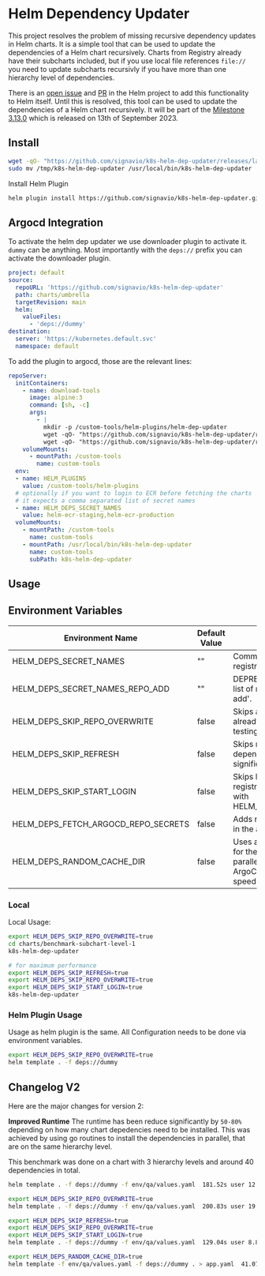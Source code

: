 # Helm Dependency Updater

This project resolves the problem of missing recursive dependency updates in Helm charts. It is a simple tool that can be used to update the dependencies of a Helm chart recursively. Charts from Registry already have their subcharts included, but if you use local file references `file://` you need to update subcharts recursivly if you have more than one hierarchy level of dependencies.

There is an [open issue](https://github.com/helm/helm/issues/2247) and [PR](https://github.com/helm/helm/pull/11766) in the Helm project to add this functionality to Helm itself. Until this is resolved, this tool can be used to update the dependencies of a Helm chart recursively. It will be part of the [Milestone 3.13.0](https://github.com/helm/helm/milestone/131) which is released on 13th of September 2023.

## Install

```bash
wget -qO- "https://github.com/signavio/k8s-helm-dep-updater/releases/latest/download/k8s-helm-dep-updater_$(uname -s)_$(uname -m).tar.gz" | tar -C /tmp -xzf- k8s-helm-dep-updater
sudo mv /tmp/k8s-helm-dep-updater /usr/local/bin/k8s-helm-dep-updater
```

Install Helm Plugin

```bash
helm plugin install https://github.com/signavio/k8s-helm-dep-updater.git
```

## Argocd Integration

To activate the helm dep updater we use downloader plugin to activate it. `dummy` can be anything. Most importantly with the `deps://` prefix you can activate the downloader plugin.

```yaml
project: default
source:
  repoURL: 'https://github.com/signavio/k8s-helm-dep-updater'
  path: charts/umbrella
  targetRevision: main
  helm:
    valueFiles:
      - 'deps://dummy'
destination:
  server: 'https://kubernetes.default.svc'
  namespace: default
```

To add the plugin to argocd, those are the relevant lines:

```yaml
repoServer:
  initContainers:
    - name: download-tools
      image: alpine:3
      command: [sh, -c]
      args:
        - |
          mkdir -p /custom-tools/helm-plugins/helm-dep-updater
          wget -qO- "https://github.com/signavio/k8s-helm-dep-updater/releases/latest/download/k8s-helm-dep-updater.tar.gz" | tar -C /custom-tools/helm-plugins/helm-dep-updater -xzf-;
          wget -qO- "https://github.com/signavio/k8s-helm-dep-updater/releases/latest/download/k8s-helm-dep-updater_$(uname -s)_$(uname -m).tar.gz" | tar -C /custom-tools/ -xzf- k8s-helm-dep-updater
    volumeMounts:
      - mountPath: /custom-tools
        name: custom-tools
  env:
  - name: HELM_PLUGINS
    value: /custom-tools/helm-plugins
  # optionally if you want to login to ECR before fetching the charts
  # it expects a comma separated list of secret names
  - name: HELM_DEPS_SECRET_NAMES
    value: helm-ecr-staging,helm-ecr-production
  volumeMounts:
    - mountPath: /custom-tools
      name: custom-tools
    - mountPath: /usr/local/bin/k8s-helm-dep-updater
      name: custom-tools
      subPath: k8s-helm-dep-updater
```

## Usage

## Environment Variables

| Environment Name              | Default Value       | Description                                                                                              |
|-------------------------------|---------------------|----------------------------------------------------------------------------------------------------------|
| HELM_DEPS_SECRET_NAMES        | ""                  | Comma-separated list of registries to update.                                                            |
| HELM_DEPS_SECRET_NAMES_REPO_ADD | ""                | DEPRECATED: Comma-separated list of registries using 'helm repo add'.                                    |
| HELM_DEPS_SKIP_REPO_OVERWRITE | false               | Skips adding the repository if it already exists, useful during testing.                                 |
| HELM_DEPS_SKIP_REFRESH        | false               | Skips repository update for sub-dependencies, providing a significant performance boost.                 |
| HELM_DEPS_SKIP_START_LOGIN    | false               | Skips login to all available registries at the start if combined with HELM_DEPS_SKIP_REFRESH=true.       |
| HELM_DEPS_FETCH_ARGOCD_REPO_SECRETS | false | Adds registries that are registered in the argocd repository secrets.                                     |
| HELM_DEPS_RANDOM_CACHE_DIR | false | Uses a random cache directory for the helm plugin. Useful for parallel executions when using in ArgoCD. This give additional speed boost of ~30% |

### Local

Local Usage:

```bash
export HELM_DEPS_SKIP_REPO_OVERWRITE=true
cd charts/benchmark-subchart-level-1
k8s-helm-dep-updater

# for maximum performance
export HELM_DEPS_SKIP_REFRESH=true
export HELM_DEPS_SKIP_REPO_OVERWRITE=true
export HELM_DEPS_SKIP_START_LOGIN=true
k8s-helm-dep-updater
```

### Helm Plugin Usage

Usage as helm plugin is the same. All Configuration needs to be done via environment variables.

```bash
export HELM_DEPS_SKIP_REPO_OVERWRITE=true
helm template . -f deps://dummy
```

## Changelog V2

Here are the major changes for version 2:

**Improved Runtime**
The runtime has been reduce significantly by `50-80%` depending on how many chart depedencies need to be installed.
This was achieved by using go routines to install the dependencies in parallel, that are on the same hierarchy level.

This benchmark was done on a chart with 3 hierarchy levels and around 40 dependencies in total.

```bash
helm template . -f deps://dummy -f env/qa/values.yaml  181.52s user 12.70s system 152% cpu 2:07.40 total # V1

export HELM_DEPS_SKIP_REPO_OVERWRITE=true
helm template . -f deps://dummy -f env/qa/values.yaml  200.83s user 19.00s system 358% cpu 1:01.37 total # V2 Default

export HELM_DEPS_SKIP_REFRESH=true
export HELM_DEPS_SKIP_REPO_OVERWRITE=true
export HELM_DEPS_SKIP_START_LOGIN=true
helm template . -f deps://dummy -f env/qa/values.yaml  129.04s user 8.81s system 286% cpu 48.064 total # V2 Performance

export HELM_DEPS_RANDOM_CACHE_DIR=true
helm template -f env/qa/values.yaml -f deps://dummy . > app.yaml  41.07s user 6.11s system 184% cpu 25.541 total # V2 Performance with Random Cache Dir
```

